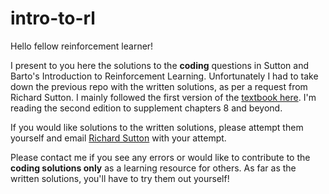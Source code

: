 # intro-to-rl

Hello fellow reinforcement learner! 

I present to you here the solutions to the **coding** questions in Sutton and Barto's Introduction to Reinforcement Learning. Unfortunately I had to take down the previous repo with the written solutions, as per a request from Richard Sutton. I mainly followed the first version of the [textbook here](https://webdocs.cs.ualberta.ca/~sutton/book/ebook/the-book.html). I'm reading the second edition to supplement chapters 8 and beyond.

If you would like solutions to the written solutions, please attempt them yourself and email [Richard Sutton](http://webber.physik.uni-freiburg.de/~hon/vorlss02/Literatur/sutton/solutions.html) with your attempt. 

Please contact me if you see any errors or would like to contribute to the **coding solutions only** as a learning resource for others. As far as the written solutions, you'll have to try them out yourself!